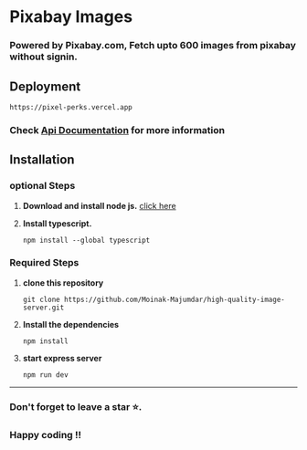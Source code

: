 # Pixabay Images

### Powered by Pixabay.com, Fetch upto 600 images from pixabay without signin.

## Deployment 

```
https://pixel-perks.vercel.app
```

### Check [Api Documentation](/DOCS.md) for more information 


## Installation

### optional Steps
1. **Download and install node js.** <a href="https://nodejs.org/en">click here</a>

2. **Install typescript.**
    ```
    npm install --global typescript
    ```
### Required Steps

1. **clone this repository**
    ```
    git clone https://github.com/Moinak-Majumdar/high-quality-image-server.git
    ```

2. **Install the dependencies**
    ```
    npm install
    ```

3. **start express server**
    ```
    npm run dev
    ```
---

### Don't forget to leave a star ⭐.

### Happy coding !!

